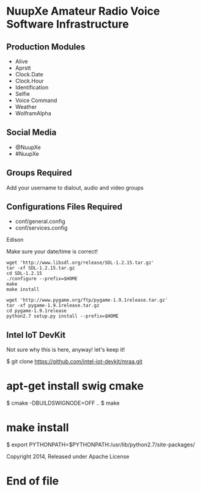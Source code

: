 # NuupXe Amateur Radio Voice Software Infrastructure

## Production Modules

- Alive
- Aprstt
- Clock.Date
- Clock.Hour
- Identification
- Selfie
- Voice Command
- Weather
- WolframAlpha

## Social Media

- @NuupXe
- #NuupXe

## Groups Required
Add your username to dialout, audio and video groups

## Configurations Files Required

- conf/general.config
- conf/services.config

Edison

Make sure your date/time is correct!

    wget 'http://www.libsdl.org/release/SDL-1.2.15.tar.gz'
    tar -xf SDL-1.2.15.tar.gz
    cd SDL-1.2.15
    ./configure --prefix=$HOME
    make
    make install

    wget 'http://www.pygame.org/ftp/pygame-1.9.1release.tar.gz'
    tar -xf pygame-1.9.1release.tar.gz
    cd pygame-1.9.1release
    python2.7 setup.py install --prefix=$HOME

## Intel IoT DevKit

Not sure why this is here, anyway! let's keep it!

 $ git clone https://github.com/intel-iot-devkit/mraa.git
 # apt-get install swig cmake
 $ cmake -DBUILDSWIGNODE=OFF ..
 $ make
 # make install
 $ export PYTHONPATH=$PYTHONPATH:/usr/lib/python2.7/site-packages/

Copyright 2014, Released under Apache License

# End of file
